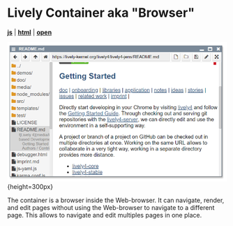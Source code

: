 # Lively Container aka "Browser"

[**js**](edit://src/components/tools/lively-container.js) | [**html**](edit://src/components/tools/lively-container.html) | [**open**](open://lively-container)


![](../../src/components/tools/lively-container.png){height=300px}

The container is a browser inside the Web-browser. It can navigate, render, and edit pages without using the Web-browser to navigate to a different page. This allows to navigate and edit multiples pages in one place.
